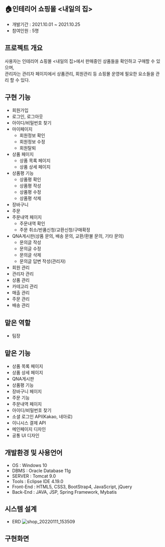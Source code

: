 ## 🏠인테리어 쇼핑몰  &lt;내일의 집>
* 개발기간 : 2021.10.01 ~ 2021.10.25
* 참여인원 : 5명

## 프로젝트 개요
사용자는 인테리어 쇼핑몰 &lt;내일의 집>에서 판매중인 상품들을 확인하고 구매할 수 있으며, <br> 
관리자는 관리자 페이지에서 상품관리, 회원관리 등 쇼핑몰 운영에 필요한 요소들을 관리 할 수 있다.

## 구현 기능
* 회원가입
* 로그인, 로그아웃
* 아이디/비밀번호 찾기
* 마이페이지
  + 회원정보 확인
  + 회원정보 수정
  + 회원탈퇴
* 상품 페이지
  + 상품 목록 페이지
  + 상품 상세 페이지
* 상품평 기능
  + 상품평 확인
  + 상품평 작성
  + 상품평 수정
  + 상품평 삭제
* 장바구니 
* 주문
* 주문내역 페이지
  + 주문내역 확인
  + 주문 취소/반품신청/교환신청/구매확정
* QNA게시판(상품 문의, 배송 문의, 교환/환불 문의, 기타 문의)
  + 문의글 작성
  + 문의글 수정
  + 문의글 삭제
  + 문의글 답변 작성(관리자)
* 회원 관리
* 관리자 관리
* 상품 관리
* 카테고리 관리
* 매출 관리
* 주문 관리
* 배송 관리

## 맡은 역할
* 팀장

## 맡은 기능
* 상품 목록 페이지
* 상품 상세 페이지
* QNA게시판
* 상품평 기능
* 장바구니 페이지
* 주문 기능
* 주문내역 페이지
* 아이디/비밀번호 찾기
* 소셜 로그인 API(Kakao, 네아로)
* 이니시스 결제 API
* 메인페이지 디자인
* 공통 UI 디자인

## 개발환경 및 사용언어
* OS : Windows 10
* DBMS : Oracle Database 11g
* SERVER : Tomcat 9.0
* Tools : Eclipse IDE 4.19.0
* Front-End : HTML5, CSS3, BootStrap4, JavaScript, jQuery
* Back-End : JAVA, JSP, Spring Framework, Mybatis

## 시스템 설계
* ERD
![shop_20220111_153509](https://user-images.githubusercontent.com/79852136/148893830-9253170e-4535-4a4f-9b07-164dfbc83fc0.png)

## 구현화면
